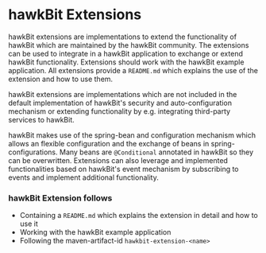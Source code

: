 # hawkBit Extensions

hawkBit extensions are implementations to extend the functionality of hawkBit which are maintained by the hawkBit community. The extensions can be used to integrate in a hawkBit application to exchange or extend hawkBit functionality. Extensions should work with the hawkBit example application. All extensions provide a `README.md` which explains the use of the extension and how to use them.

hawkBit extensions are implementations which are not included in the default implementation of hawkBit's security and auto-configuration mechanism or extending functionality by e.g. integrating third-party services to hawkBit. 

hawkBit makes use of the spring-bean and configuration mechanism which allows an flexible configuration and the exchange of beans in spring-configurations. Many beans are `@Conditional` annotated in hawkBit so they can be overwritten. Extensions can also leverage and implemented functionalities based on hawkBit's event mechanism by subscribing to events and implement additional functionality. 

### hawkBit Extension follows
* Containing a `README.md` which explains the extension in detail and how to use it
* Working with the hawkBit example application
* Following the maven-artifact-id `hawkbit-extension-<name>`

